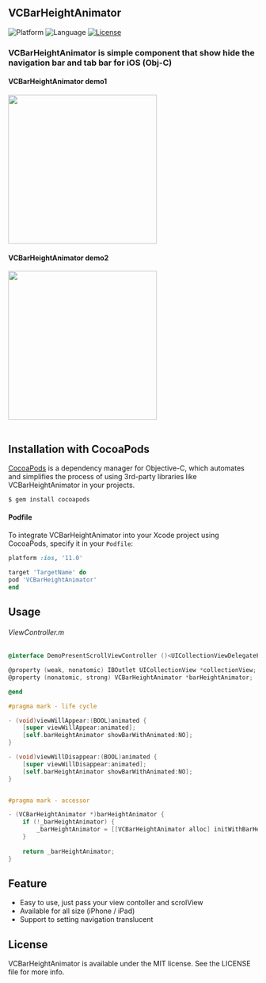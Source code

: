 
## VCBarHeightAnimator

![Platform](http://img.shields.io/badge/platform-iOS-red.svg?style=flat
)
![Language](http://img.shields.io/badge/language-objective_c-brightgreen.svg?style=flat
)
[![License](http://img.shields.io/badge/license-MIT-lightgrey.svg?style=flat
)](http://mit-license.org)

### VCBarHeightAnimator is simple component that show hide the navigation bar and tab bar for iOS (Obj-C)

#### VCBarHeightAnimator demo1
<img src="BarHeightAnimatorDemo1.gif" width="300"></br>

#### VCBarHeightAnimator demo2
<img src="BarHeightAnimatorDemo2.gif" width="300"></br>
</br>

## Installation with CocoaPods

[CocoaPods](http://cocoapods.org) is a dependency manager for Objective-C, which automates and simplifies the process of using 3rd-party libraries like VCBarHeightAnimator in your projects.

```bash
$ gem install cocoapods
```

#### Podfile

To integrate VCBarHeightAnimator into your Xcode project using CocoaPods, specify it in your `Podfile`:

```ruby
platform :ios, '11.0'

target 'TargetName' do
pod 'VCBarHeightAnimator'
end
```

## Usage

###### ViewController.m

```objective-c
@interface DemoPresentScrollViewController ()<UICollectionViewDelegateFlowLayout, UICollectionViewDataSource, VCBarHeightAnimating, VCBarHeightAnimatorDelegate>

@property (weak, nonatomic) IBOutlet UICollectionView *collectionView;
@property (nonatomic, strong) VCBarHeightAnimator *barHeightAnimator;

@end

```


```objective-c
#pragma mark - life cycle

- (void)viewWillAppear:(BOOL)animated {
    [super viewWillAppear:animated];
    [self.barHeightAnimator showBarWithAnimated:NO];
}

- (void)viewWillDisappear:(BOOL)animated {
    [super viewWillDisappear:animated];
    [self.barHeightAnimator showBarWithAnimated:NO];
}

```

```objective-c

#pragma mark - accessor

- (VCBarHeightAnimator *)barHeightAnimator {
    if (!_barHeightAnimator) {
        _barHeightAnimator = [[VCBarHeightAnimator alloc] initWithBarHeightAnimatingWithViewController:self scrollView:self.collectionView];
    }
    
    return _barHeightAnimator;
}

```


## Feature
* Easy to use, just pass your view contoller and scrolView
* Available for all size (iPhone / iPad)
* Support to setting navigation translucent


## License

VCBarHeightAnimator is available under the MIT license. See the LICENSE file for more info.
